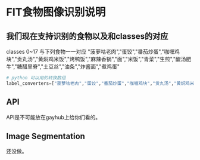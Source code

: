 # FIT食物图像识别说明
## 我们现在支持识别的食物以及和classes的对应
classes 0~17 与下列食物一一对应
"菠萝咕老肉","蛋饺","番茄炒蛋","咖喱鸡块","贡丸汤","黄焖鸡米饭","烤鸭饭","麻辣香锅","面","米饭","青菜","生煎","酸汤肥牛","糖醋里脊","土豆丝","油条","炸酱面","煮鸡蛋"

```python
# python 可以用的转换数组
label_converters=["菠萝咕老肉","蛋饺","番茄炒蛋","咖喱鸡块","贡丸汤","黄焖鸡米饭","烤鸭饭","麻辣香锅","面","米饭","青菜","生煎","酸汤肥牛","糖醋里脊","土豆丝","油条","炸酱面","煮鸡蛋"]
```
## API
API是不可能放在gayhub上给你们看的。
## Image Segmentation
还没做。
